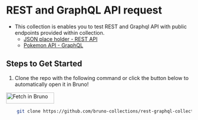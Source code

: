 # REST and GraphQL API request

- This collection is enables you to test REST and Graphql API with public endpoints provided within collection.
  - [JSON place holder - REST API](https://jsonplaceholder.typicode.com/guide/)
  - [Pokemon API - GraphQL](https://graphql-pokeapi.graphcdn.app/)
 
## Steps to Get Started
1. Clone the repo with the following command or click the button below to automatically open it in Bruno!
   
  [<img src="https://fetch.usebruno.com/button.svg" alt="Fetch in Bruno" style="width: 130px; height: 30px;" width="128" height="32">](https://fetch.usebruno.com?url=https%3A%2F%2Fgithub.com%2Fbruno-collections%2Frest-graphql-collection.git "target=_blank rel=noopener noreferrer")

   ```bash
       git clone https://github.com/bruno-collections/rest-graphql-collection.git
   ```

